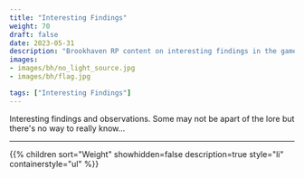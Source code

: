 ```yaml
---
title: "Interesting Findings"
weight: 70
draft: false
date: 2023-05-31
description: "Brookhaven RP content on interesting findings in the game that may have to do with role play or secrets and mysteries."
images: 
- images/bh/no_light_source.jpg
- images/bh/flag.jpg

tags: ["Interesting Findings"]
---
```


Interesting findings and observations. Some may not be apart of the lore but there's no way to really know...

---
{{% children sort="Weight" showhidden=false description=true style="li" containerstyle="ul" %}}
